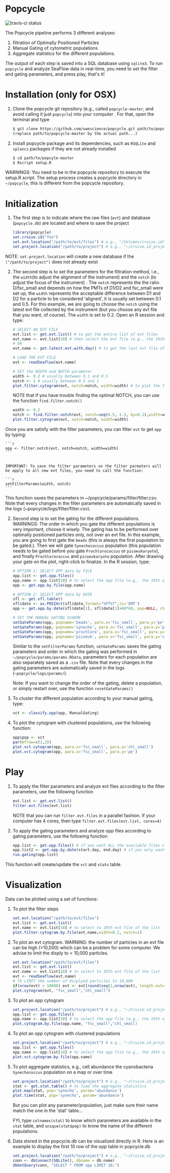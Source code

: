Popcycle
========

![travis-ci status](https://travis-ci.org/uwescience/popcycle.svg?branch=master)

The Popcycle pipeline performs 3 different analyses:

1. filtration of Optimally Positioned Particles
2. Manual Gating of cytometric populations
3. Aggregate statistics for the different populations.

The output of each step is saved into a SQL database using `sqlite3`. To run `popcycle` and analyze SeaFlow data in real-time, you need to set the filter and gating parameters, and press play, that's it!

# Installation (only for OSX)
1. Clone the popcycle git repository (e.g., called `popcycle-master`, and avoid calling it just `popcycle`) into your computer . For that, open the terminal and type
    ```sh
    $ git clone https://github.com/uwescience/popcycle.git path/to/popcycle-master 
    (replace path/to/popcycle-master by the actual path...)
    ```

2. Install popcycle package and its dependencies, such as `RSQLite` and `splancs` packages if they are not already installed

    ```sh
    $ cd path/to/popcyle-master
    $ Rscript setup.R
    ```
WARNINGS: You need to be in the popcycle repository to execute the setup.R script. The setup process creates a popcycle directory in `~/popcycle`, this is different from the popcycle repository. 

# Initialization
1. The first step is to indicate where the raw files (`evt`) and database (`popcycle.db`) are located and where to save the project

    ```r
    library(popcycle) 
    set.cruise.id("foo")
    set.evt.location("/path/to/evt/files") # e.g., "/Volumes/cruise.id/evt"
    set.project.location("/path/to/project") # e.g., "~/Cruise.id_project"
    ```
NOTE: `set.project.location` will create a new database if the `("/path/to/project")` does not already exist 

2. The second step is to set the parameters for the filtration method, i.e., the `width`(to adjust the alignment of the instrument) and the `notch` (to adjust the focus of the instrument) . The `notch` represents the the ratio D/fsc_small and  depends on how the PMTs of D1/D2 and fsc_small were set up, the `width` represents the acceptable difference between D1 and D2 for a particle to be considered 'aligned', it is usually set between 0.1 and 0.5. For this example, we are going to choose the `notch` using the latest evt file collected by the instrument (but you choose any evt file that you want, of course). The `width` is  set to 0.2. Open an R session and type:

    ```r
    # SELECT AN EVT FILE
    evt.list <- get.evt.list() # to get the entire list of evt files
    evt.name <- evt.list[10] # then select the evt file (e.g., the 10th evt file in the list)
    # OR
    evt.name <- get.latest.evt.with.day() # to get the last evt file of the list
   
    # LOAD THE EVT FILE
    evt <- readSeaflow(evt.name)
    
    # SET the WIDTH and NOTCH parameter
    width <- 0.2 # usually between 0.1 and 0.5
    notch <- 1 # usually between 0.5 and 1
    plot.filter.cytogram(evt, notch=notch, width=width) # to plot the filtration steps
    ```
    
    NOTE that if you have trouble finding the optimal NOTCH, you can use the function `find.filter.notch()`
    ```r
    width <- 0.2
    notch <- find.filter.notch(evt, notch=seq(0.5, 1.5, by=0.1),width=width, do.plot=TRUE)
    plot.filter.cytogram(evt, notch=notch, width=width)
    ```
    
  Once you are satisfy with the filter parameters, you can filter `evt` to get `opp` by typing:
  
    ```r
    opp <- filter.notch(evt, notch=notch, width=width)
    ```


    IMPORTANT: To save the filter parameters so the filter parmaters will be apply to all new evt files, you need to call the function: 
    
    ```r
    setFilterParams(width, notch)
    ```
This function saves the parameters in ~/popcycle/params/filter/filter.csv. Note that every changes in the filter parameters are automatically saved in the logs (~popcycle/logs/filter/filter.csv).


2. Second step is to set the gating for the different populations. WARNINGS: The order in which you gate the different populations is very important, choose it wisely. The gating has to be performed over optimally positioned particles only, not over an evt file. In this example, you are going to first gate the `beads` (this is always the first population to be gated.). Then we will gate `Synechococcus` population (this population needs to be gated before you gate `Prochlorococcus` or `picoeukaryote`), and finally `Prochlorococcus` and `picoeukaryote` population. After drawing your gate on the plot, right-click to finalize.
In the R session, type:

    ```r
    # OPTION 1: SELECT OPP data by FILE
    opp.list <- get.opp.files()
    opp.name <- opp.list[10] # to select the opp file (e.g., the 10th opp file in the list)
    opp <- get.opp.by.file(opp.name)
    
    # OPTION 2: SELECT OPP data by DATE
    sfl <- get.sfl.table()
    sfl$date <- as.POSIXct(sfl$date,format="%FT%T",tz='GMT')
    opp <- get.opp.by.date(sfl$date[1], sfl$date[1]+60*60, pop=NULL, channel=NULL) # e.g., select 1-h of data
    
    # SET THE MANUAL GATING SCHEME
    setGateParams(opp, popname='beads', para.x='fsc_small', para.y='pe')
    setGateParams(opp, popname='synecho', para.x='fsc_small', para.y='pe')
    setGateParams(opp, popname='prochloro', para.x='fsc_small', para.y='chl_small')
    setGateParams(opp, popname='picoeuk', para.x='fsc_small', para.y='chl_small')
    ```

    Similar to the `setFilterParams` function, `setGateParams` saves the gating parameters and order in which the gating was performed in `~/popcycle/params/params.RData`, parameters for each population are also separately saved as a `.csv` file. Note that every changes in the gating parameters are automatically saved in the logs (`~popcycle/logs/params/`).

    Note: If you want to change the order of the gating, delete a population, or simply restart over, use the function 
    `resetGateParams()`
    
3. To cluster the different population according to your manual gating, type:

    ```r
    vct <- classify.opp(opp, ManualGating)
    ```
4. To plot the cytogram with clustered populations, use the following function:

    ```r
    opp$pop <- vct
    par(mfrow=c(1,2))
    plot.vct.cytogram(opp, para.x='fsc_small', para.y='chl_small')
    plot.vct.cytogram(opp, para.x='fsc_small', para.y='pe')
    ```


# Play

1. To apply the filter parameters and analyze evt files according to the filter parameters, use the following function

   ```r
   evt.list <- get.evt.list()
   filter.evt.files(evt.list)
   ```
   NOTE that you can run `filter.evt.files` in a parallel fashion. If your computer has 4 cores, then type `filter.evt.files(evt.list, cores=4)`   
    
    
2. To apply the gating parameters and analyze opp files according to gating parameters, use the following function

   ```r
   opp.list <- get.opp.files() # if you want ALL the available files collected during the cruise
   opp.list2 <- get.opp.by.date(start.day, end.day) # if you only want files from a specific time range
   run.gating(opp.list)
   ```

This function will create/update the `vct` and `stats` table.

# Visualization

Data can be plotted using a set of functions:

1. To plot the filter steps

    ```r
    set.evt.location("/path/to/evt/files")
    evt.list <- get.evt.list()
    evt.name <- evt.list[10] # to select to 10th evt file of the list
    plot.filter.cytogram.by.file(evt.name,width=0.2, notch=1)
    ```

2. To plot an evt cytogram. WARNING: the number of particles in an evt file can be high (>10,000) which can be a problem for some computer. We advise to limit the disply to < 10,000 particles.

    ```r
    set.evt.location("/path/to/evt/files")
    evt.list <- get.evt.list()
    evt.name <- evt.list[10] # to select to 10th evt file of the list
    evt <- readSeaflow(evt.name)
    # TO LIMIT the number of displyed particles to 10,000
    if(nrow(evt) > 10000) evt <- evt[round(seq(1,nrow(evt), length.out=10000)),]
    plot.cytogram(evt, "fsc_small","chl_small")
    ```

3. To plot an opp cytogram

    ```r
    set.project.location("/path/to/project") # e.g., "~/Cruise.id_project"
    opp.list <- get.opp.files()
    opp.name <- opp.list[10] # to select the opp file (e.g., the 10th opp file in the list)
    plot.cytogram.by.file(opp.name, "fsc_small","chl_small)
    ```

4. To plot an opp cytogram with clustered populations

    ```r
    set.project.location("/path/to/project") # e.g., "~/Cruise.id_project"
    opp.list <- get.opp.files()
    opp.name <- opp.list[10] # to select the opp file (e.g., the 10th opp file in the list)
    plot.vct.cytogram.by.file(opp.name)
    ```

5. To plot aggregate statistics, e.g., cell abundance the cyanobacteria `Synechococcus` population on a map or over time

    ```r
    set.project.location("/path/to/project") # e.g., "~/Cruise.id_project"
    stat <- get.stat.table() # to load the aggregate statistics
    plot.map(stat, pop='synecho', param='abundance') 
    plot.time(stat, pop='synecho', param='abundance')
    ```

    But you can plot any parameter/population, just make sure their name match the one in the 'stat' table... 

    FYI, type `colnames(stat)` to know which parameters are available in the `stat` table,  and `unique(stat$pop)` to know the name of the different populations.
    
6. Data stored in the popcycle.db can be visualized directly in R. Here is an example to display the first 10 row of the opp table in popcycle.db

    ```r
    set.project.location("/path/to/project") # e.g., "~/Cruise.id_project"
    conn <- dbConnect(SQLite(), dbname = db.name)
    dbGetQuery(conn, "SELECT * FROM opp LIMIT 10;")
    ```
